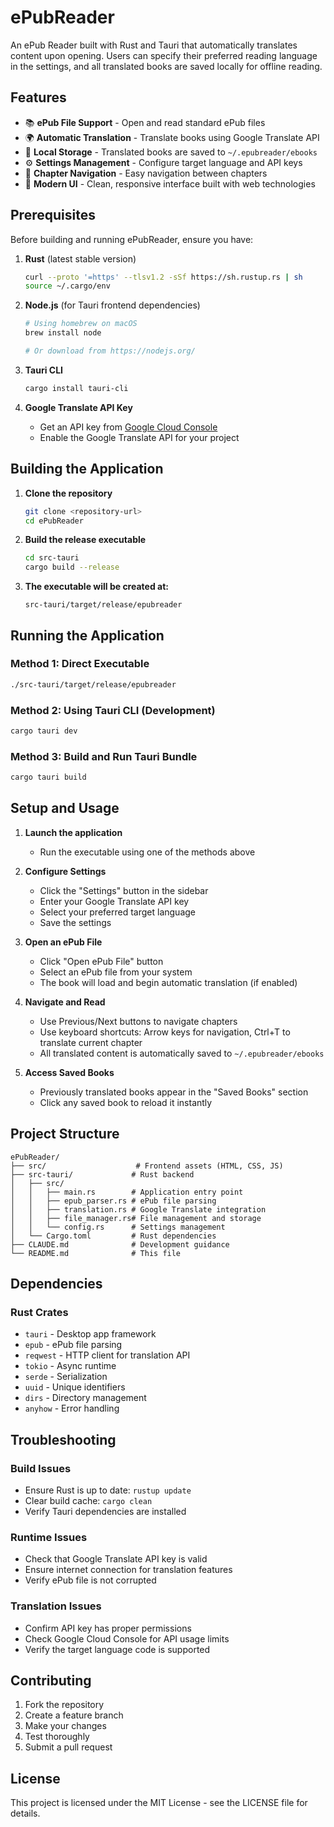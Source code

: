 # ePubReader

An ePub Reader built with Rust and Tauri that automatically translates content upon opening. Users can specify their preferred reading language in the settings, and all translated books are saved locally for offline reading.

## Features

- 📚 **ePub File Support** - Open and read standard ePub files
- 🌍 **Automatic Translation** - Translate books using Google Translate API
- 💾 **Local Storage** - Translated books are saved to `~/.epubreader/ebooks`
- ⚙️ **Settings Management** - Configure target language and API keys
- 📖 **Chapter Navigation** - Easy navigation between chapters
- 📱 **Modern UI** - Clean, responsive interface built with web technologies

## Prerequisites

Before building and running ePubReader, ensure you have:

1. **Rust** (latest stable version)
   ```bash
   curl --proto '=https' --tlsv1.2 -sSf https://sh.rustup.rs | sh
   source ~/.cargo/env
   ```

2. **Node.js** (for Tauri frontend dependencies)
   ```bash
   # Using homebrew on macOS
   brew install node
   
   # Or download from https://nodejs.org/
   ```

3. **Tauri CLI**
   ```bash
   cargo install tauri-cli
   ```

4. **Google Translate API Key**
   - Get an API key from [Google Cloud Console](https://console.cloud.google.com/)
   - Enable the Google Translate API for your project

## Building the Application

1. **Clone the repository**
   ```bash
   git clone <repository-url>
   cd ePubReader
   ```

2. **Build the release executable**
   ```bash
   cd src-tauri
   cargo build --release
   ```

3. **The executable will be created at:**
   ```
   src-tauri/target/release/epubreader
   ```

## Running the Application

### Method 1: Direct Executable
```bash
./src-tauri/target/release/epubreader
```

### Method 2: Using Tauri CLI (Development)
```bash
cargo tauri dev
```

### Method 3: Build and Run Tauri Bundle
```bash
cargo tauri build
```

## Setup and Usage

1. **Launch the application**
   - Run the executable using one of the methods above

2. **Configure Settings**
   - Click the "Settings" button in the sidebar
   - Enter your Google Translate API key
   - Select your preferred target language
   - Save the settings

3. **Open an ePub File**
   - Click "Open ePub File" button
   - Select an ePub file from your system
   - The book will load and begin automatic translation (if enabled)

4. **Navigate and Read**
   - Use Previous/Next buttons to navigate chapters
   - Use keyboard shortcuts: Arrow keys for navigation, Ctrl+T to translate current chapter
   - All translated content is automatically saved to `~/.epubreader/ebooks`

5. **Access Saved Books**
   - Previously translated books appear in the "Saved Books" section
   - Click any saved book to reload it instantly

## Project Structure

```
ePubReader/
├── src/                    # Frontend assets (HTML, CSS, JS)
├── src-tauri/             # Rust backend
│   ├── src/
│   │   ├── main.rs        # Application entry point
│   │   ├── epub_parser.rs # ePub file parsing
│   │   ├── translation.rs # Google Translate integration
│   │   ├── file_manager.rs# File management and storage
│   │   └── config.rs      # Settings management
│   └── Cargo.toml         # Rust dependencies
├── CLAUDE.md              # Development guidance
└── README.md              # This file
```

## Dependencies

### Rust Crates
- `tauri` - Desktop app framework
- `epub` - ePub file parsing
- `reqwest` - HTTP client for translation API
- `tokio` - Async runtime
- `serde` - Serialization
- `uuid` - Unique identifiers
- `dirs` - Directory management
- `anyhow` - Error handling

## Troubleshooting

### Build Issues
- Ensure Rust is up to date: `rustup update`
- Clear build cache: `cargo clean`
- Verify Tauri dependencies are installed

### Runtime Issues
- Check that Google Translate API key is valid
- Ensure internet connection for translation features
- Verify ePub file is not corrupted

### Translation Issues
- Confirm API key has proper permissions
- Check Google Cloud Console for API usage limits
- Verify the target language code is supported

## Contributing

1. Fork the repository
2. Create a feature branch
3. Make your changes
4. Test thoroughly
5. Submit a pull request

## License

This project is licensed under the MIT License - see the LICENSE file for details.
